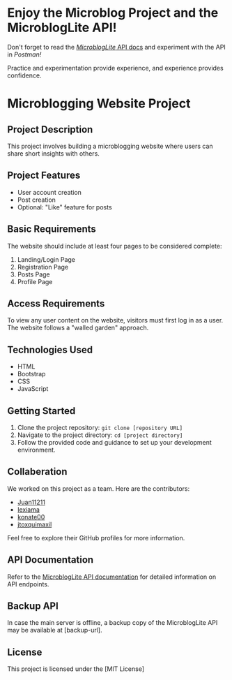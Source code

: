 # Enjoy the Microblog Project and the MicroblogLite API!

Don't forget to read the [*MicroblogLite* API docs](http://microbloglite.us-east-2.elasticbeanstalk.com/api/posts) and experiment with the API in *Postman!*

Practice and experimentation provide experience, and experience provides confidence.

# Microblogging Website Project

## Project Description

This project involves building a microblogging website where users can share short insights with others.

## Project Features

- User account creation
- Post creation
- Optional: "Like" feature for posts

## Basic Requirements

The website should include at least four pages to be considered complete:

1. Landing/Login Page
2. Registration Page
3. Posts Page
4. Profile Page

## Access Requirements

To view any user content on the website, visitors must first log in as a user. The website follows a "walled garden" approach.

## Technologies Used

- HTML
- Bootstrap
- CSS
- JavaScript

## Getting Started

1. Clone the project repository: `git clone [repository URL]`
2. Navigate to the project directory: `cd [project directory]`
3. Follow the provided code and guidance to set up your development environment.

## Collaberation

We worked on this project as a team. Here are the contributors:

- [Juan11211](https://github.com/Juan11211)
- [lexiama](https://github.com/lexiama)
- [konate00](https://github.com/konate00)
- [jtoxquimaxil](https://github.com/jtoxquimaxil)

Feel free to explore their GitHub profiles for more information. 

## API Documentation

Refer to the [MicroblogLite API documentation](provided-url) for detailed information on API endpoints.

## Backup API

In case the main server is offline, a backup copy of the MicroblogLite API may be available at [backup-url].

## License

This project is licensed under the [MIT License] 
